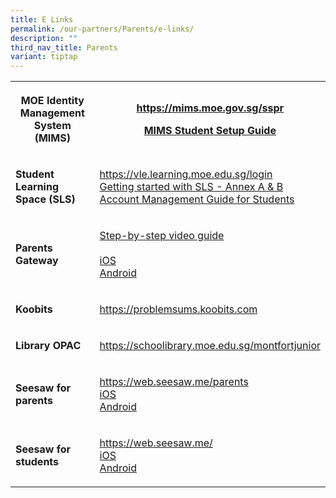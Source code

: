 ```yaml
---
title: E Links
permalink: /our-partners/Parents/e-links/
description: ""
third_nav_title: Parents
variant: tiptap
---
```

<table style="minWidth: 50px">
<colgroup>
<col>
<col>
</colgroup>
<tbody>
<tr>
<th rowspan="1" colspan="1">
<p>MOE Identity Management System (MIMS)</p>
</th>
<th rowspan="1" colspan="1">
<p><a href="https://mims.moe.gov.sg/sspr" rel="noopener noreferrer nofollow" target="_blank">https://mims.moe.gov.sg/sspr</a>
</p>
<p><a href="/files/Semester 2 2024/Posters_MIMS_SSPR_Guide.pdf" rel="noopener noreferrer nofollow" target="_blank">MIMS Student Setup Guide</a>
</p>
</th>
</tr>
<tr>
<td rowspan="1" colspan="1">
<p><strong>Student Learning Space (SLS)</strong>
</p>
</td>
<td rowspan="1" colspan="1">
<p><a href="https://vle.learning.moe.edu.sg/login" rel="noopener noreferrer nofollow" target="_blank">https://vle.learning.moe.edu.sg/login</a> 
<br><a href="/files/Getting%20started%20with%20SLS%20-%20Annex%20A%20and%20Annex%20B.pdf" rel="noopener noreferrer nofollow" target="_blank">Getting started with SLS - Annex A &amp; B</a> 
<br><a href="/files/SLS%20Account%20Management%20-%20Guide%20for%20Students.pdf" rel="noopener noreferrer nofollow" target="_blank">Account Management Guide for Students</a>
</p>
</td>
</tr>
<tr>
<td rowspan="1" colspan="1">
<p><strong>Parents Gateway</strong>
</p>
</td>
<td rowspan="1" colspan="1">
<p><a href="https://www.youtube.com/watch?v=tW9jwyuovOo&amp;feature=youtu.be" rel="noopener noreferrer nofollow" target="_blank">Step-by-step video guide</a> 
<br>
<br><a href="https://itunes.apple.com/sg/app/parents-gateway/id1267198708" rel="noopener noreferrer nofollow" target="_blank">iOS</a> 
<br><a href="https://play.google.com/store/apps/details?id=com.moe.pgp" rel="noopener noreferrer nofollow" target="_blank">Android</a>
</p>
</td>
</tr>
<tr>
<td rowspan="1" colspan="1">
<p><strong>Koobits</strong>
</p>
</td>
<td rowspan="1" colspan="1">
<p><a href="https://problemsums.koobits.com/" rel="noopener noreferrer nofollow" target="_blank">https://problemsums.koobits.com</a>
</p>
</td>
</tr>
<tr>
<td rowspan="1" colspan="1">
<p><strong>Library OPAC</strong>
</p>
</td>
<td rowspan="1" colspan="1">
<p><a href="https://schoolibrary.moe.edu.sg/montfortjunior" rel="noopener noreferrer nofollow" target="_blank">https://schoolibrary.moe.edu.sg/montfortjunior</a>
</p>
</td>
</tr>
<tr>
<td rowspan="1" colspan="1">
<p><strong>Seesaw for parents</strong>
</p>
</td>
<td rowspan="1" colspan="1">
<p><a href="https://help.seesaw.me/hc/en-us/articles/206514655-Getting-started-with-Seesaw-for-families" rel="noopener noreferrer nofollow" target="_blank">https://web.seesaw.me/parents</a> 
<br><a href="https://apps.apple.com/us/app/seesaw-parent-access/id930565469" rel="noopener noreferrer nofollow" target="_blank">iOS</a> 
<br><a href="https://play.google.com/store/apps/details?id=seesaw.shadowpuppet.co.seesaw&amp;hl=en" rel="noopener noreferrer nofollow" target="_blank">Android</a>
</p>
</td>
</tr>
<tr>
<td rowspan="1" colspan="1">
<p><strong>Seesaw for students</strong>
</p>
</td>
<td rowspan="1" colspan="1">
<p><a href="https://app.seesaw.me/#/student/login" rel="noopener noreferrer nofollow" target="_blank">https://web.seesaw.me/</a> 
<br><a href="https://apps.apple.com/us/app/seesaw-multimedia-journal/id930565184?ls=1" rel="noopener noreferrer nofollow" target="_blank">iOS</a> 
<br><a href="https://play.google.com/store/apps/details?hl=en&amp;id=seesaw.shadowpuppet.co.classroom" rel="noopener noreferrer nofollow" target="_blank">Android</a>
</p>
</td>
</tr>
</tbody>
</table>
<p></p>